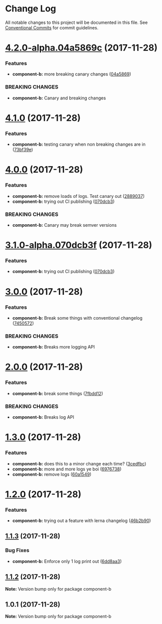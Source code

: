 # Change Log

All notable changes to this project will be documented in this file.
See [Conventional Commits](https://conventionalcommits.org) for commit guidelines.

<a name="4.2.0-alpha.04a5869c"></a>
# [4.2.0-alpha.04a5869c](https://github.com/KingScooty/lerna-changelog-debug/compare/v4.1.0...v4.2.0-alpha.04a5869c) (2017-11-28)


### Features

* **component-b:** more breaking canary changes ([04a5869](https://github.com/KingScooty/lerna-changelog-debug/commit/04a5869))


### BREAKING CHANGES

* **component-b:** Canary and breaking changes




<a name="4.1.0"></a>
# [4.1.0](https://github.com/KingScooty/lerna-changelog-debug/compare/v4.0.0...v4.1.0) (2017-11-28)


### Features

* **component-b:** testing canary when non breaking changes are in ([73bf39e](https://github.com/KingScooty/lerna-changelog-debug/commit/73bf39e))




<a name="4.0.0"></a>
# [4.0.0](https://github.com/KingScooty/lerna-changelog-debug/compare/v3.0.0...v4.0.0) (2017-11-28)


### Features

* **component-b:** remove loads of logs. Test canary out ([2889037](https://github.com/KingScooty/lerna-changelog-debug/commit/2889037))
* **component-b:** trying out CI publishing ([070dcb3](https://github.com/KingScooty/lerna-changelog-debug/commit/070dcb3))


### BREAKING CHANGES

* **component-b:** Canary may break semver versions




<a name="3.1.0-alpha.070dcb3f"></a>
# [3.1.0-alpha.070dcb3f](https://github.com/KingScooty/lerna-changelog-debug/compare/v3.0.0...v3.1.0-alpha.070dcb3f) (2017-11-28)


### Features

* **component-b:** trying out CI publishing ([070dcb3](https://github.com/KingScooty/lerna-changelog-debug/commit/070dcb3))




<a name="3.0.0"></a>
# [3.0.0](https://github.com/KingScooty/lerna-changelog-debug/compare/v2.0.0...v3.0.0) (2017-11-28)


### Features

* **component-b:** Break some things with conventional changelog ([7450572](https://github.com/KingScooty/lerna-changelog-debug/commit/7450572))


### BREAKING CHANGES

* **component-b:** Breaks more logging API




<a name="2.0.0"></a>
# [2.0.0](https://github.com/KingScooty/lerna-changelog-debug/compare/v1.3.0...v2.0.0) (2017-11-28)


### Features

* **component-b:** break some things ([7fbdd12](https://github.com/KingScooty/lerna-changelog-debug/commit/7fbdd12))


### BREAKING CHANGES

* **component-b:** Breaks log API




<a name="1.3.0"></a>
# [1.3.0](https://github.com/KingScooty/lerna-changelog-debug/compare/v1.2.0...v1.3.0) (2017-11-28)


### Features

* **component-b:** does this to a minor change each time? ([3cedfbc](https://github.com/KingScooty/lerna-changelog-debug/commit/3cedfbc))
* **component-b:** more and more logs ye boi ([6976738](https://github.com/KingScooty/lerna-changelog-debug/commit/6976738))
* **component-b:** remove logs ([60a1549](https://github.com/KingScooty/lerna-changelog-debug/commit/60a1549))




<a name="1.2.0"></a>
# [1.2.0](https://github.com/KingScooty/lerna-changelog-debug/compare/v1.1.3...v1.2.0) (2017-11-28)


### Features

* **component-b:** trying out a feature with lerna changelog ([46b2b90](https://github.com/KingScooty/lerna-changelog-debug/commit/46b2b90))




<a name="1.1.3"></a>
## [1.1.3](https://github.com/KingScooty/lerna-changelog-debug/compare/v1.1.2...v1.1.3) (2017-11-28)


### Bug Fixes

* **component-b:** Enforce only 1 log print out ([6dd8aa3](https://github.com/KingScooty/lerna-changelog-debug/commit/6dd8aa3))




<a name="1.1.2"></a>
## [1.1.2](https://github.com/KingScooty/lerna-changelog-debug/compare/v1.1.1...v1.1.2) (2017-11-28)




**Note:** Version bump only for package component-b

<a name="1.0.1"></a>
## 1.0.1 (2017-11-28)




**Note:** Version bump only for package component-b
